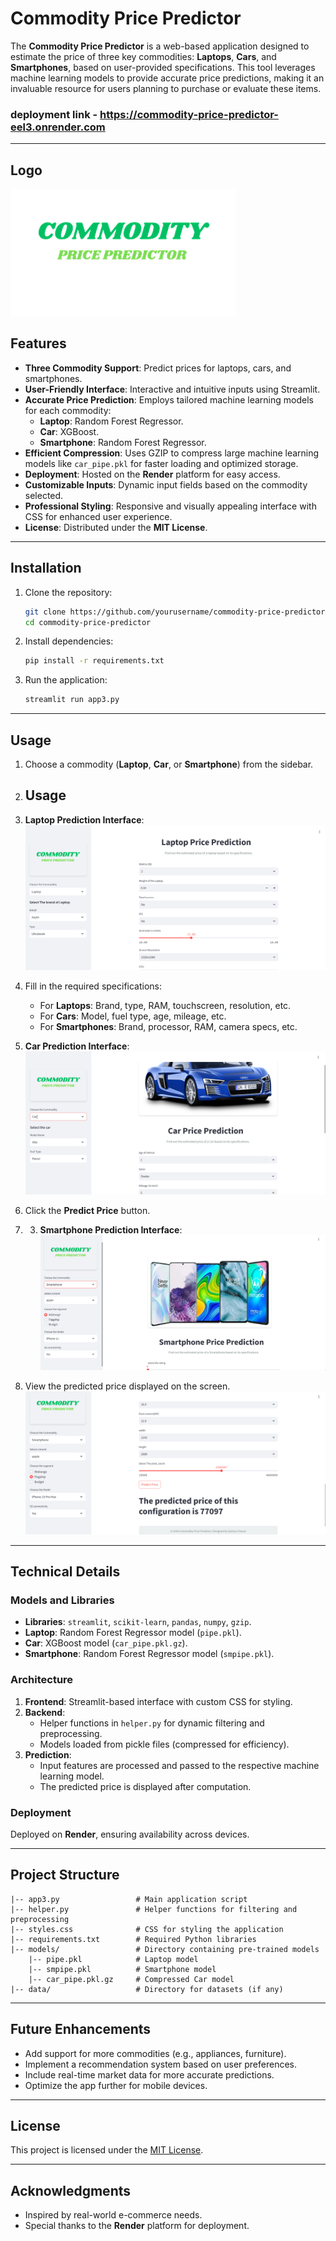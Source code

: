 # Commodity Price Predictor


The **Commodity Price Predictor** is a web-based application designed to estimate the price of three key commodities: **Laptops**, **Cars**, and **Smartphones**, based on user-provided specifications. This tool leverages machine learning models to provide accurate price predictions, making it an invaluable resource for users planning to purchase or evaluate these items.

### deployment link - https://commodity-price-predictor-eel3.onrender.com

---
## Logo
  ![Logo of predictor](COMMODITY-transformed.png)

## Features

- **Three Commodity Support**: Predict prices for laptops, cars, and smartphones.
- **User-Friendly Interface**: Interactive and intuitive inputs using Streamlit.
- **Accurate Price Prediction**: Employs tailored machine learning models for each commodity:
  - **Laptop**: Random Forest Regressor.
  - **Car**: XGBoost.
  - **Smartphone**: Random Forest Regressor.
- **Efficient Compression**: Uses GZIP to compress large machine learning models like `car_pipe.pkl` for faster loading and optimized storage.
- **Deployment**: Hosted on the **Render** platform for easy access.
- **Customizable Inputs**: Dynamic input fields based on the commodity selected.
- **Professional Styling**: Responsive and visually appealing interface with CSS for enhanced user experience.
- **License**: Distributed under the **MIT License**.

---

## Installation

1. Clone the repository:
   ```bash
   git clone https://github.com/yourusername/commodity-price-predictor.git
   cd commodity-price-predictor
   ```
2. Install dependencies:
   ```bash
   pip install -r requirements.txt
   ```
3. Run the application:
   ```bash
   streamlit run app3.py
   ```

---

## Usage

1. Choose a commodity (**Laptop**, **Car**, or **Smartphone**) from the sidebar.
2. ## Usage
1. **Laptop Prediction Interface**:
   ![Laptop Prediction](https://github.com/Ajinkya-19/Commodity-Price-Predictor/blob/main/laptop%20price.png)
3. Fill in the required specifications:
   - For **Laptops**: Brand, type, RAM, touchscreen, resolution, etc.
   - For **Cars**: Model, fuel type, age, mileage, etc.
   - For **Smartphones**: Brand, processor, RAM, camera specs, etc.
2. **Car Prediction Interface**:
   ![Car Prediction](carprice.png)

4. Click the **Predict Price** button.
5. 3. **Smartphone Prediction Interface**:
   ![Smartphone Prediction](smartphonepricepredict.png)
6. View the predicted price displayed on the screen.
   ![prediction](prediction_image.png)


---

## Technical Details

### Models and Libraries
- **Libraries**: `streamlit`, `scikit-learn`, `pandas`, `numpy`, `gzip`.
- **Laptop**: Random Forest Regressor model (`pipe.pkl`).
- **Car**: XGBoost model (`car_pipe.pkl.gz`).
- **Smartphone**: Random Forest Regressor model (`smpipe.pkl`).

### Architecture
1. **Frontend**: Streamlit-based interface with custom CSS for styling.
2. **Backend**:
   - Helper functions in `helper.py` for dynamic filtering and preprocessing.
   - Models loaded from pickle files (compressed for efficiency).
3. **Prediction**:
   - Input features are processed and passed to the respective machine learning model.
   - The predicted price is displayed after computation.

### Deployment
Deployed on **Render**, ensuring availability across devices.

---

## Project Structure

```plaintext
|-- app3.py                 # Main application script
|-- helper.py               # Helper functions for filtering and preprocessing
|-- styles.css              # CSS for styling the application
|-- requirements.txt        # Required Python libraries
|-- models/                 # Directory containing pre-trained models
    |-- pipe.pkl            # Laptop model
    |-- smpipe.pkl          # Smartphone model
    |-- car_pipe.pkl.gz     # Compressed Car model
|-- data/                   # Directory for datasets (if any)
```

---

## Future Enhancements

- Add support for more commodities (e.g., appliances, furniture).
- Implement a recommendation system based on user preferences.
- Include real-time market data for more accurate predictions.
- Optimize the app further for mobile devices.

---

## License

This project is licensed under the [MIT License](https://opensource.org/licenses/MIT).

---

## Acknowledgments

- Inspired by real-world e-commerce needs.
- Special thanks to the **Render** platform for deployment.


